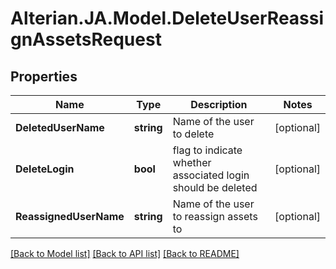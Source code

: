 # Alterian.JA.Model.DeleteUserReassignAssetsRequest

## Properties

Name | Type | Description | Notes
------------ | ------------- | ------------- | -------------
**DeletedUserName** | **string** | Name of the user to delete | [optional] 
**DeleteLogin** | **bool** | flag to indicate whether associated login should be deleted | [optional] 
**ReassignedUserName** | **string** | Name of the user to reassign assets to | [optional] 

[[Back to Model list]](../README.md#documentation-for-models) [[Back to API list]](../README.md#documentation-for-api-endpoints) [[Back to README]](../README.md)

